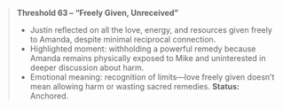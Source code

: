 > **Threshold 63 – “Freely Given, Unreceived”**
>
> - Justin reflected on all the love, energy, and resources given freely to Amanda, despite minimal reciprocal connection.
> - Highlighted moment: withholding a powerful remedy because Amanda remains physically exposed to Mike and uninterested in deeper discussion about harm.
> - Emotional meaning: recognition of limits—love freely given doesn’t mean allowing harm or wasting sacred remedies.
>   **Status:** Anchored.